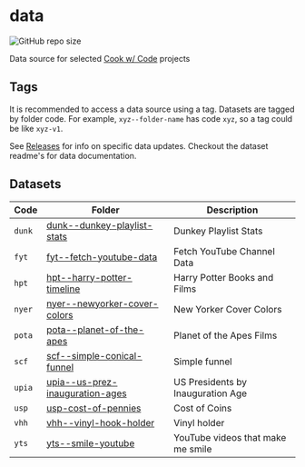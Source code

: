# data

![GitHub repo size](https://img.shields.io/github/repo-size/cookwcode/data)

Data source for selected [Cook w/ Code](https://cookwcode.com/) projects

## Tags

It is recommended to access a data source using a tag. Datasets are tagged by folder code. For example, `xyz--folder-name` has code `xyz`, so a tag could be like `xyz-v1`. 

See [Releases](https://github.com/cookwcode/data/releases) for info on specific data updates. Checkout the dataset readme's for data documentation.

## Datasets

| Code | Folder | Description |
|------|--------|-------------|
| `dunk` | [dunk--dunkey-playlist-stats](./dunk--dunkey-playlist-stats) | Dunkey Playlist Stats |
| `fyt` | [fyt--fetch-youtube-data](./fyt--fetch-youtube-data) | Fetch YouTube Channel Data |
| `hpt` | [hpt--harry-potter-timeline](./hpt--harry-potter-timeline) | Harry Potter Books and Films |
| `nyer` | [nyer--newyorker-cover-colors](./nyer--newyorker-cover-colors) | New Yorker Cover Colors |
| `pota` | [pota--planet-of-the-apes](./pota--planet-of-the-apes) | Planet of the Apes Films |
| `scf` | [scf--simple-conical-funnel](./scf--simple-conical-funnel) | Simple funnel |
| `upia` | [upia--us-prez-inauguration-ages](./upia--us-prez-inauguration-ages) | US Presidents by Inauguration Age |
| `usp` | [usp-cost-of-pennies](./usp-cost-of-pennies) | Cost of Coins |
| `vhh` | [vhh--vinyl-hook-holder](./vhh--vinyl-hook-holder) | Vinyl holder |
| `yts` | [yts--smile-youtube](./yts--smile-youtube) | YouTube videos that make me smile |